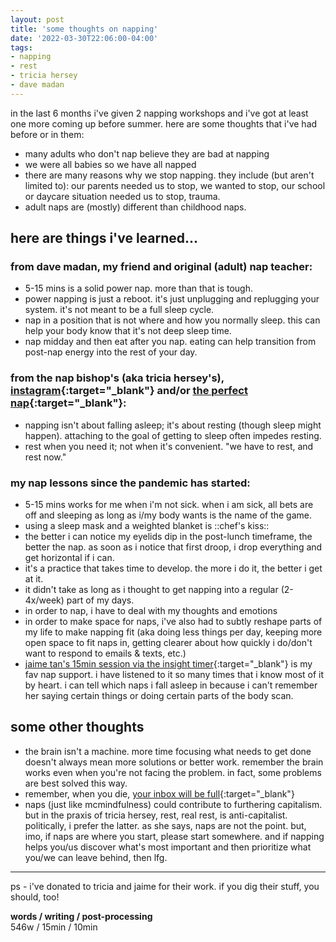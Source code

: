 ```yaml
---
layout: post
title: 'some thoughts on napping'
date: '2022-03-30T22:06:00-04:00'
tags:
- napping
- rest
- tricia hersey
- dave madan
--- 
```




in the last 6 months i've given 2 napping workshops and i've got at least one more coming up before summer. here are some thoughts that i've had before or in them:

* many adults who don't nap believe they are bad at napping
* we were all babies so we have all napped
* there are many reasons why we stop napping. they include (but aren't limited to): our parents needed us to stop, we wanted to stop, our school or daycare situation needed us to stop, trauma. 
* adult naps are (mostly) different than childhood naps. 


## here are things i've learned...

### from dave madan, my friend and original (adult) nap teacher:

* 5-15 mins is a solid power nap. more than that is tough.
* power napping is just a reboot. it's just unplugging and replugging your system. it's not meant to be a full sleep cycle.
* nap in a position that is not where and how you normally sleep. this can help your body know that it's not deep sleep time.
* nap midday and then eat after you nap. eating can help transition from post-nap energy into the rest of your day. 

### from the nap bishop's (aka tricia hersey's), [instagram](https://www.instagram.com/thenapministry/){:target="_blank"} and/or [the perfect nap](https://podcasts.apple.com/us/podcast/40-practice-perfect-nap-tricia-hersey-nap-ministry/id1308078502?i=1000444020424){:target="_blank"}:

* napping isn't about falling asleep; it's about resting (though sleep might happen). attaching to the goal of getting to sleep often impedes resting.
* rest when you need it; not when it's convenient. "we have to rest, and rest now." 

### my nap lessons since the pandemic has started:

* 5-15 mins works for me when i'm not sick. when i am sick, all bets are off and sleeping as long as i/my body wants is the name of the game. 
* using a sleep mask and a weighted blanket is ::chef's kiss::
* the better i can notice my eyelids dip in the post-lunch timeframe, the better the nap. as soon as i notice that first droop, i drop everything and get horizontal if i can.
* it's a practice that takes time to develop. the more i do it, the better i get at it. 
* it didn't take as long as i thought to get napping into a regular (2-4x/week) part of my days. 
* in order to nap, i have to deal with my thoughts and emotions
* in order to make space for naps, i've also had to subtly reshape parts of my life to make napping fit (aka doing less things per day, keeping more open space to fit naps in, getting clearer about how quickly i do/don't want to respond to emails & texts, etc.)
* [jaime tan's 15min session via the insight timer](https://insighttimer.com/enlightenedspoon/guided-meditations/yoga-nidra-for-when-youre-dead-tired){:target="_blank"} is my fav nap support. i have listened to it so many times that i know most of it by heart. i can tell which naps i fall asleep in because i can't remember her saying certain things or doing certain parts of the body scan.



## some other thoughts

* the brain isn't a machine. more time focusing what needs to get done doesn't always mean more solutions or better work. remember the brain works even when you're not facing the problem. in fact, some problems are best solved this way. 
* remember, when you die, [your inbox will be full](https://files.eric.ed.gov/fulltext/EJ957018.pdf){:target="_blank"}
* naps (just like mcmindfulness) could contribute to furthering capitalism. but in the praxis of tricia hersey, rest, real rest, is anti-capitalist. politically, i prefer the latter. as she says, naps are not the point. but, imo, if naps are where you start, please start somewhere. and if napping helps you/us discover what's most important and then prioritize what you/we can leave behind, then lfg. 

---

ps - i've donated to tricia and jaime for their work. if you dig their stuff, you should, too!


<!-- hyperlink bank -->


<!-- &#042; = asterisk -->
<!-- &#039; = single quote '-->

**words / writing / post-processing**  
546w / 15min / 10min